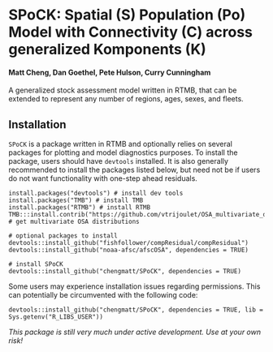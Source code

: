# SPoCK: Spatial (S) Population (Po) Model with Connectivity (C) across generalized Komponents (K)
#### Matt Cheng, Dan Goethel, Pete Hulson, Curry Cunningham

A generalized stock assessment model written in RTMB, that can be extended to represent any number of regions, ages, sexes, and fleets. 

## Installation

`SPoCK` is a package written in RTMB and optionally relies on several packages for plotting and model diagnostics purposes. To install the package, users should have `devtools` installed. It is also generally recommended to install the packages listed below, but need not be if users do not want functionality with one-step ahead residuals.

```
install.packages("devtools") # install dev tools
install.packages("TMB") # install TMB
install.packages("RTMB") # install RTMB
TMB:::install.contrib("https://github.com/vtrijoulet/OSA_multivariate_dists/archive/main.zip") # get multivariate OSA distributions

# optional packages to install
devtools::install_github("fishfollower/compResidual/compResidual") 
devtools::install_github("noaa-afsc/afscOSA", dependencies = TRUE)

# install SPoCK
devtools::install_github("chengmatt/SPoCK", dependencies = TRUE)
```

Some users may experience installation issues regarding permissions. This can potentially be circumvented with the following code:
```
devtools::install_github("chengmatt/SPoCK", dependencies = TRUE, lib = Sys.getenv("R_LIBS_USER"))
```
_This package is still very much under active development. Use at your own risk!_

